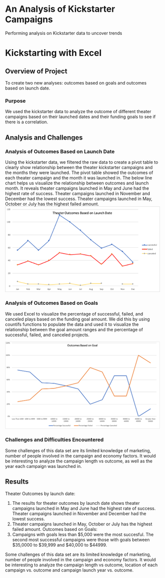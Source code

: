 # An Analysis of Kickstarter Campaigns
Performing analysis on Kickstarter data to uncover trends
# Kickstarting with Excel

## Overview of Project
To create two new analyses: outcomes based on goals and outcomes based on launch date.
### Purpose 
We used the kickstarter data to analyze the outcome of different theater campaigns based on their launched dates and their funding goals to see if there is a correlation. 

## Analysis and Challenges


### Analysis of Outcomes Based on Launch Date
Using the kickstarter data, we filtered the raw data to create a pivot table to clearly show relationship between the theater kickstarter campaigns and the months they were launched. The pivot table showed the outcomes of each theater campaign and the month it was launched in. The below line chart helps us visualize the relationship between outcomes and launch month. It reveals theater campaigns launched in May and June had the highest rate of success. Theater campaigns launched in November and December had the lowest success. Theater campaigns launched in May, October or July has the highest failed amount. 
![Outcomes_Based on Launch Date](https://github.com/cbalmaceda/kickstarter-analysis/blob/main/Resources/Theater_Outcomes_vs_launch.png)

### Analysis of Outcomes Based on Goals

 We used Excel to visualize the percentage of successful, failed, and canceled plays based on the funding goal amount. We did this by using countifs functions to populate the data and used it to visualize the relationship between the goal amount ranges and the percentage of successful, failed, and canceled projects.

![Outcomes_vs_Goals](https://github.com/cbalmaceda/kickstarter-analysis/blob/main/Resources/Outcomes_vs_Goals.png)

### Challenges and Difficulties Encountered
Some challenges of this data set are its limited knowledge of marketing, number of people involved in the campaign and economy factors. 
It would be interesting to analyze the campaign length vs outcome, as well as the year each campaign was launched in. 


## Results
Theater Outcomes by launch date: 
1.	The results for theater outcomes by launch date shows theater campaigns launched in May and June had the highest rate of success. Theater campaigns launched in November and December had the lowest success. 
2.	Theater campaigns launched in May, October or July has the highest failed amount. 
Outcomes based on Goals:
1. Campaigns with goals less than $5,000 were the most succesful. The second most successful campaigns were those with goals between $35,0000 to $39,999 and $40,000 to $44999. 

Some challenges of this data set are its limited knowledge of marketing, number of people involved in the campaign and economy factors. 
It would be interesting to analyze the campaign length vs outcome, location of each campaign vs. outcome and campaign launch year vs. outcome. 



